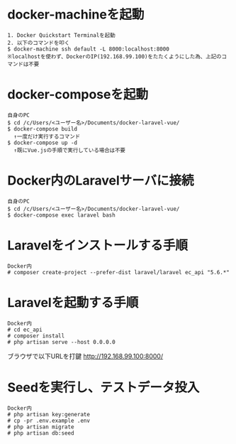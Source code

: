 # docker-machineを起動
```
1. Docker Quickstart Terminalを起動
2. 以下のコマンドを叩く
$ docker-machine ssh default -L 8000:localhost:8000
※localhostを使わず、DockerのIP(192.168.99.100)をたたくようにした為、上記のコマンドは不要
```

# docker-composeを起動
```
自身のPC
$ cd /c/Users/<ユーザー名>/Documents/docker-laravel-vue/
$ docker-compose build
  ↑一度だけ実行するコマンド
$ docker-compose up -d
  ↑既にVue.jsの手順で実行している場合は不要
```

# Docker内のLaravelサーバに接続
```
自身のPC
$ cd /c/Users/<ユーザー名>/Documents/docker-laravel-vue/
$ docker-compose exec laravel bash
```

# Laravelをインストールする手順
```
Docker内
# composer create-project --prefer-dist laravel/laravel ec_api "5.6.*"
```

# Laravelを起動する手順
```
Docker内
# cd ec_api
# composer install
# php artisan serve --host 0.0.0.0
```

ブラウザで以下URLを打鍵
http://192.168.99.100:8000/

# Seedを実行し、テストデータ投入
```
Docker内
# php artisan key:generate
# cp -pr .env.example .env
# php artisan migrate
# php artisan db:seed
```
